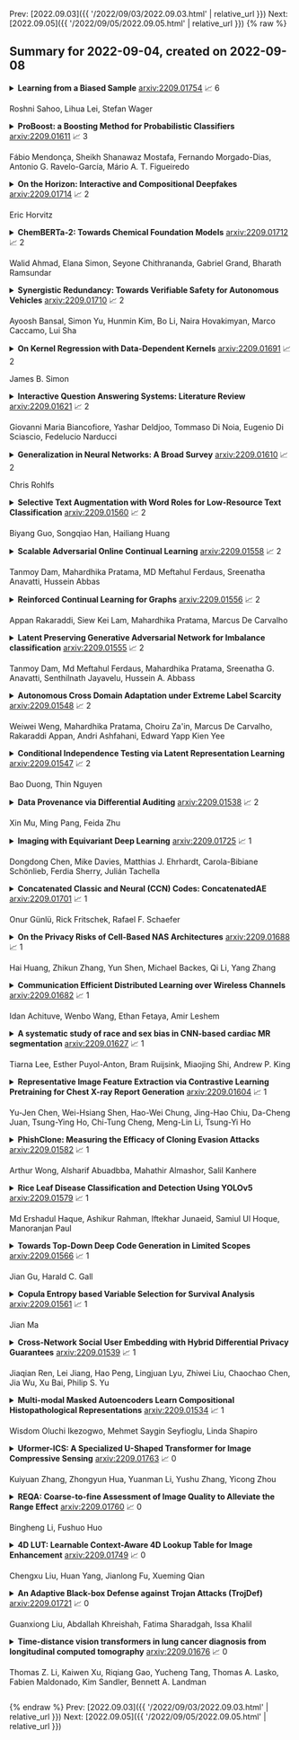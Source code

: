 Prev: [2022.09.03]({{ '/2022/09/03/2022.09.03.html' | relative_url }})  Next: [2022.09.05]({{ '/2022/09/05/2022.09.05.html' | relative_url }})
{% raw %}
## Summary for 2022-09-04, created on 2022-09-08


<details><summary><b>Learning from a Biased Sample</b>
<a href="https://arxiv.org/abs/2209.01754">arxiv:2209.01754</a>
&#x1F4C8; 6 <br>
<p>Roshni Sahoo, Lihua Lei, Stefan Wager</p></summary>
<p>

**Abstract:** The empirical risk minimization approach to data-driven decision making assumes that we can learn a decision rule from training data drawn under the same conditions as the ones we want to deploy it under. However, in a number of settings, we may be concerned that our training sample is biased, and that some groups (characterized by either observable or unobservable attributes) may be under- or over-represented relative to the general population; and in this setting empirical risk minimization over the training set may fail to yield rules that perform well at deployment. Building on concepts from distributionally robust optimization and sensitivity analysis, we propose a method for learning a decision rule that minimizes the worst-case risk incurred under a family of test distributions whose conditional distributions of outcomes $Y$ given covariates $X$ differ from the conditional training distribution by at most a constant factor, and whose covariate distributions are absolutely continuous with respect to the covariate distribution of the training data. We apply a result of Rockafellar and Uryasev to show that this problem is equivalent to an augmented convex risk minimization problem. We give statistical guarantees for learning a robust model using the method of sieves and propose a deep learning algorithm whose loss function captures our robustness target. We empirically validate our proposed method in simulations and a case study with the MIMIC-III dataset.

</p>
</details>

<details><summary><b>ProBoost: a Boosting Method for Probabilistic Classifiers</b>
<a href="https://arxiv.org/abs/2209.01611">arxiv:2209.01611</a>
&#x1F4C8; 3 <br>
<p>Fábio Mendonça, Sheikh Shanawaz Mostafa, Fernando Morgado-Dias, Antonio G. Ravelo-García, Mário A. T. Figueiredo</p></summary>
<p>

**Abstract:** ProBoost, a new boosting algorithm for probabilistic classifiers, is proposed in this work. This algorithm uses the epistemic uncertainty of each training sample to determine the most challenging/uncertain ones; the relevance of these samples is then increased for the next weak learner, producing a sequence that progressively focuses on the samples found to have the highest uncertainty. In the end, the weak learners' outputs are combined into a weighted ensemble of classifiers. Three methods are proposed to manipulate the training set: undersampling, oversampling, and weighting the training samples according to the uncertainty estimated by the weak learners. Furthermore, two approaches are studied regarding the ensemble combination. The weak learner herein considered is a standard convolutional neural network, and the probabilistic models underlying the uncertainty estimation use either variational inference or Monte Carlo dropout. The experimental evaluation carried out on MNIST benchmark datasets shows that ProBoost yields a significant performance improvement. The results are further highlighted by assessing the relative achievable improvement, a metric proposed in this work, which shows that a model with only four weak learners leads to an improvement exceeding 12% in this metric (for either accuracy, sensitivity, or specificity), in comparison to the model learned without ProBoost.

</p>
</details>

<details><summary><b>On the Horizon: Interactive and Compositional Deepfakes</b>
<a href="https://arxiv.org/abs/2209.01714">arxiv:2209.01714</a>
&#x1F4C8; 2 <br>
<p>Eric Horvitz</p></summary>
<p>

**Abstract:** Over a five-year period, computing methods for generating high-fidelity, fictional depictions of people and events moved from exotic demonstrations by computer science research teams into ongoing use as a tool of disinformation. The methods, referred to with the portmanteau of "deepfakes," have been used to create compelling audiovisual content. Here, I share challenges ahead with malevolent uses of two classes of deepfakes that we can expect to come into practice with costly implications for society: interactive and compositional deepfakes. Interactive deepfakes have the capability to impersonate people with realistic interactive behaviors, taking advantage of advances in multimodal interaction. Compositional deepfakes leverage synthetic content in larger disinformation plans that integrate sets of deepfakes over time with observed, expected, and engineered world events to create persuasive synthetic histories. Synthetic histories can be constructed manually but may one day be guided by adversarial generative explanation (AGE) techniques. In the absence of mitigations, interactive and compositional deepfakes threaten to move us closer to a post-epistemic world, where fact cannot be distinguished from fiction. I shall describe interactive and compositional deepfakes and reflect about cautions and potential mitigations to defend against them.

</p>
</details>

<details><summary><b>ChemBERTa-2: Towards Chemical Foundation Models</b>
<a href="https://arxiv.org/abs/2209.01712">arxiv:2209.01712</a>
&#x1F4C8; 2 <br>
<p>Walid Ahmad, Elana Simon, Seyone Chithrananda, Gabriel Grand, Bharath Ramsundar</p></summary>
<p>

**Abstract:** Large pretrained models such as GPT-3 have had tremendous impact on modern natural language processing by leveraging self-supervised learning to learn salient representations that can be used to readily finetune on a wide variety of downstream tasks. We investigate the possibility of transferring such advances to molecular machine learning by building a chemical foundation model, ChemBERTa-2, using the language of SMILES. While labeled data for molecular prediction tasks is typically scarce, libraries of SMILES strings are readily available. In this work, we build upon ChemBERTa by optimizing the pretraining process. We compare multi-task and self-supervised pretraining by varying hyperparameters and pretraining dataset size, up to 77M compounds from PubChem. To our knowledge, the 77M set constitutes one of the largest datasets used for molecular pretraining to date. We find that with these pretraining improvements, we are competitive with existing state-of-the-art architectures on the MoleculeNet benchmark suite. We analyze the degree to which improvements in pretraining translate to improvement on downstream tasks.

</p>
</details>

<details><summary><b>Synergistic Redundancy: Towards Verifiable Safety for Autonomous Vehicles</b>
<a href="https://arxiv.org/abs/2209.01710">arxiv:2209.01710</a>
&#x1F4C8; 2 <br>
<p>Ayoosh Bansal, Simon Yu, Hunmin Kim, Bo Li, Naira Hovakimyan, Marco Caccamo, Lui Sha</p></summary>
<p>

**Abstract:** As Autonomous Vehicle (AV) development has progressed, concerns regarding the safety of passengers and agents in their environment have risen. Each real world traffic collision involving autonomously controlled vehicles has compounded this concern. Open source autonomous driving implementations show a software architecture with complex interdependent tasks, heavily reliant on machine learning and Deep Neural Networks (DNN), which are vulnerable to non deterministic faults and corner cases. These complex subsystems work together to fulfill the mission of the AV while also maintaining safety. Although significant improvements are being made towards increasing the empirical reliability and confidence in these systems, the inherent limitations of DNN verification create an, as yet, insurmountable challenge in providing deterministic safety guarantees in AV.
  We propose Synergistic Redundancy (SR), a safety architecture for complex cyber physical systems, like AV. SR provides verifiable safety guarantees against specific faults by decoupling the mission and safety tasks of the system. Simultaneous to independently fulfilling their primary roles, the partially functionally redundant mission and safety tasks are able to aid each other, synergistically improving the combined system. The synergistic safety layer uses only verifiable and logically analyzable software to fulfill its tasks. Close coordination with the mission layer allows easier and early detection of safety critical faults in the system. SR simplifies the mission layer's optimization goals and improves its design. SR provides safe deployment of high performance, although inherently unverifiable, machine learning software. In this work, we first present the design and features of the SR architecture and then evaluate the efficacy of the solution, focusing on the crucial problem of obstacle existence detection faults in AV.

</p>
</details>

<details><summary><b>On Kernel Regression with Data-Dependent Kernels</b>
<a href="https://arxiv.org/abs/2209.01691">arxiv:2209.01691</a>
&#x1F4C8; 2 <br>
<p>James B. Simon</p></summary>
<p>

**Abstract:** The primary hyperparameter in kernel regression (KR) is the choice of kernel. In most theoretical studies of KR, one assumes the kernel is fixed before seeing the training data. Under this assumption, it is known that the optimal kernel is equal to the prior covariance of the target function. In this note, we consider KR in which the kernel may be updated after seeing the training data. We point out that an analogous choice of kernel using the posterior of the target function is optimal in this setting. Connections to the view of deep neural networks as data-dependent kernel learners are discussed.

</p>
</details>

<details><summary><b>Interactive Question Answering Systems: Literature Review</b>
<a href="https://arxiv.org/abs/2209.01621">arxiv:2209.01621</a>
&#x1F4C8; 2 <br>
<p>Giovanni Maria Biancofiore, Yashar Deldjoo, Tommaso Di Noia, Eugenio Di Sciascio, Fedelucio Narducci</p></summary>
<p>

**Abstract:** Question answering systems are recognized as popular and frequently effective means of information seeking on the web. In such systems, information seekers can receive a concise response to their query by presenting their questions in natural language. Interactive question answering is a recently proposed and increasingly popular solution that resides at the intersection of question answering and dialogue systems. On the one hand, the user can ask questions in normal language and locate the actual response to her inquiry; on the other hand, the system can prolong the question-answering session into a dialogue if there are multiple probable replies, very few, or ambiguities in the initial request. By permitting the user to ask more questions, interactive question answering enables users to dynamically interact with the system and receive more precise results. This survey offers a detailed overview of the interactive question-answering methods that are prevalent in current literature. It begins by explaining the foundational principles of question-answering systems, hence defining new notations and taxonomies to combine all identified works inside a unified framework. The reviewed published work on interactive question-answering systems is then presented and examined in terms of its proposed methodology, evaluation approaches, and dataset/application domain. We also describe trends surrounding specific tasks and issues raised by the community, so shedding light on the future interests of scholars. Our work is further supported by a GitHub page with a synthesis of all the major topics covered in this literature study. https://sisinflab.github.io/interactive-question-answering-systems-survey/

</p>
</details>

<details><summary><b>Generalization in Neural Networks: A Broad Survey</b>
<a href="https://arxiv.org/abs/2209.01610">arxiv:2209.01610</a>
&#x1F4C8; 2 <br>
<p>Chris Rohlfs</p></summary>
<p>

**Abstract:** This paper reviews concepts, modeling approaches, and recent findings along a spectrum of different levels of abstraction of neural network models including generalization across (1) Samples, (2) Distributions, (3) Domains, (4) Tasks, (5) Modalities, and (6) Scopes. Results on (1) sample generalization show that, in the case of ImageNet, nearly all the recent improvements reduced training error while overfitting stayed flat; with nearly all the training error eliminated, future progress will require a focus on reducing overfitting. Perspectives from statistics highlight how (2) distribution generalization can be viewed alternately as a change in sample weights or a change in the input-output relationship. Transfer learning approaches to (3) domain generalization are summarized, as are recent advances and the wealth of domain adaptation benchmark datasets available. Recent breakthroughs surveyed in (4) task generalization include few-shot meta-learning approaches and the BERT NLP engine, and recent (5) modality generalization studies are discussed that integrate image and text data and that apply a biologically-inspired network across olfactory, visual, and auditory modalities. Recent (6) scope generalization results are reviewed that embed knowledge graphs into deep NLP approaches. Additionally, concepts from neuroscience are discussed on the modular architecture of brains and the steps by which dopamine-driven conditioning leads to abstract thinking.

</p>
</details>

<details><summary><b>Selective Text Augmentation with Word Roles for Low-Resource Text Classification</b>
<a href="https://arxiv.org/abs/2209.01560">arxiv:2209.01560</a>
&#x1F4C8; 2 <br>
<p>Biyang Guo, Songqiao Han, Hailiang Huang</p></summary>
<p>

**Abstract:** Data augmentation techniques are widely used in text classification tasks to improve the performance of classifiers, especially in low-resource scenarios. Most previous methods conduct text augmentation without considering the different functionalities of the words in the text, which may generate unsatisfactory samples. Different words may play different roles in text classification, which inspires us to strategically select the proper roles for text augmentation. In this work, we first identify the relationships between the words in a text and the text category from the perspectives of statistical correlation and semantic similarity and then utilize them to divide the words into four roles -- Gold, Venture, Bonus, and Trivial words, which have different functionalities for text classification. Based on these word roles, we present a new augmentation technique called STA (Selective Text Augmentation) where different text-editing operations are selectively applied to words with specific roles. STA can generate diverse and relatively clean samples, while preserving the original core semantics, and is also quite simple to implement. Extensive experiments on 5 benchmark low-resource text classification datasets illustrate that augmented samples produced by STA successfully boost the performance of classification models which significantly outperforms previous non-selective methods, including two large language model-based techniques. Cross-dataset experiments further indicate that STA can help the classifiers generalize better to other datasets than previous methods.

</p>
</details>

<details><summary><b>Scalable Adversarial Online Continual Learning</b>
<a href="https://arxiv.org/abs/2209.01558">arxiv:2209.01558</a>
&#x1F4C8; 2 <br>
<p>Tanmoy Dam, Mahardhika Pratama, MD Meftahul Ferdaus, Sreenatha Anavatti, Hussein Abbas</p></summary>
<p>

**Abstract:** Adversarial continual learning is effective for continual learning problems because of the presence of feature alignment process generating task-invariant features having low susceptibility to the catastrophic forgetting problem. Nevertheless, the ACL method imposes considerable complexities because it relies on task-specific networks and discriminators. It also goes through an iterative training process which does not fit for online (one-epoch) continual learning problems. This paper proposes a scalable adversarial continual learning (SCALE) method putting forward a parameter generator transforming common features into task-specific features and a single discriminator in the adversarial game to induce common features. The training process is carried out in meta-learning fashions using a new combination of three loss functions. SCALE outperforms prominent baselines with noticeable margins in both accuracy and execution time.

</p>
</details>

<details><summary><b>Reinforced Continual Learning for Graphs</b>
<a href="https://arxiv.org/abs/2209.01556">arxiv:2209.01556</a>
&#x1F4C8; 2 <br>
<p>Appan Rakaraddi, Siew Kei Lam, Mahardhika Pratama, Marcus De Carvalho</p></summary>
<p>

**Abstract:** Graph Neural Networks (GNNs) have become the backbone for a myriad of tasks pertaining to graphs and similar topological data structures. While many works have been established in domains related to node and graph classification/regression tasks, they mostly deal with a single task. Continual learning on graphs is largely unexplored and existing graph continual learning approaches are limited to the task-incremental learning scenarios. This paper proposes a graph continual learning strategy that combines the architecture-based and memory-based approaches. The structural learning strategy is driven by reinforcement learning, where a controller network is trained in such a way to determine an optimal number of nodes to be added/pruned from the base network when new tasks are observed, thus assuring sufficient network capacities. The parameter learning strategy is underpinned by the concept of Dark Experience replay method to cope with the catastrophic forgetting problem. Our approach is numerically validated with several graph continual learning benchmark problems in both task-incremental learning and class-incremental learning settings. Compared to recently published works, our approach demonstrates improved performance in both the settings. The implementation code can be found at \url{https://github.com/codexhammer/gcl}.

</p>
</details>

<details><summary><b>Latent Preserving Generative Adversarial Network for Imbalance classification</b>
<a href="https://arxiv.org/abs/2209.01555">arxiv:2209.01555</a>
&#x1F4C8; 2 <br>
<p>Tanmoy Dam, Md Meftahul Ferdaus, Mahardhika Pratama, Sreenatha G. Anavatti, Senthilnath Jayavelu, Hussein A. Abbass</p></summary>
<p>

**Abstract:** Many real-world classification problems have imbalanced frequency of class labels; a well-known issue known as the "class imbalance" problem. Classic classification algorithms tend to be biased towards the majority class, leaving the classifier vulnerable to misclassification of the minority class. While the literature is rich with methods to fix this problem, as the dimensionality of the problem increases, many of these methods do not scale-up and the cost of running them become prohibitive. In this paper, we present an end-to-end deep generative classifier. We propose a domain-constraint autoencoder to preserve the latent-space as prior for a generator, which is then used to play an adversarial game with two other deep networks, a discriminator and a classifier. Extensive experiments are carried out on three different multi-class imbalanced problems and a comparison with state-of-the-art methods. Experimental results confirmed the superiority of our method over popular algorithms in handling high-dimensional imbalanced classification problems. Our code is available on https://github.com/TanmDL/SLPPL-GAN.

</p>
</details>

<details><summary><b>Autonomous Cross Domain Adaptation under Extreme Label Scarcity</b>
<a href="https://arxiv.org/abs/2209.01548">arxiv:2209.01548</a>
&#x1F4C8; 2 <br>
<p>Weiwei Weng, Mahardhika Pratama, Choiru Za'in, Marcus De Carvalho, Rakaraddi Appan, Andri Ashfahani, Edward Yapp Kien Yee</p></summary>
<p>

**Abstract:** A cross domain multistream classification is a challenging problem calling for fast domain adaptations to handle different but related streams in never-ending and rapidly changing environments. Notwithstanding that existing multistream classifiers assume no labelled samples in the target stream, they still incur expensive labelling cost since they require fully labelled samples of the source stream. This paper aims to attack the problem of extreme label shortage in the cross domain multistream classification problems where only very few labelled samples of the source stream are provided before process runs. Our solution, namely Learning Streaming Process from Partial Ground Truth (LEOPARD), is built upon a flexible deep clustering network where its hidden nodes, layers and clusters are added and removed dynamically in respect to varying data distributions. A deep clustering strategy is underpinned by a simultaneous feature learning and clustering technique leading to clustering-friendly latent spaces. A domain adaptation strategy relies on the adversarial domain adaptation technique where a feature extractor is trained to fool a domain classifier classifying source and target streams. Our numerical study demonstrates the efficacy of LEOPARD where it delivers improved performances compared to prominent algorithms in 15 of 24 cases. Source codes of LEOPARD are shared in \url{https://github.com/wengweng001/LEOPARD.git} to enable further study.

</p>
</details>

<details><summary><b>Conditional Independence Testing via Latent Representation Learning</b>
<a href="https://arxiv.org/abs/2209.01547">arxiv:2209.01547</a>
&#x1F4C8; 2 <br>
<p>Bao Duong, Thin Nguyen</p></summary>
<p>

**Abstract:** Detecting conditional independencies plays a key role in several statistical and machine learning tasks, especially in causal discovery algorithms. In this study, we introduce LCIT (Latent representation based Conditional Independence Test)-a novel non-parametric method for conditional independence testing based on representation learning. Our main contribution involves proposing a generative framework in which to test for the independence between X and Y given Z, we first learn to infer the latent representations of target variables X and Y that contain no information about the conditioning variable Z. The latent variables are then investigated for any significant remaining dependencies, which can be performed using the conventional partial correlation test. The empirical evaluations show that LCIT outperforms several state-of-the-art baselines consistently under different evaluation metrics, and is able to adapt really well to both non-linear and high-dimensional settings on a diverse collection of synthetic and real data sets.

</p>
</details>

<details><summary><b>Data Provenance via Differential Auditing</b>
<a href="https://arxiv.org/abs/2209.01538">arxiv:2209.01538</a>
&#x1F4C8; 2 <br>
<p>Xin Mu, Ming Pang, Feida Zhu</p></summary>
<p>

**Abstract:** Auditing Data Provenance (ADP), i.e., auditing if a certain piece of data has been used to train a machine learning model, is an important problem in data provenance. The feasibility of the task has been demonstrated by existing auditing techniques, e.g., shadow auditing methods, under certain conditions such as the availability of label information and the knowledge of training protocols for the target model. Unfortunately, both of these conditions are often unavailable in real applications. In this paper, we introduce Data Provenance via Differential Auditing (DPDA), a practical framework for auditing data provenance with a different approach based on statistically significant differentials, i.e., after carefully designed transformation, perturbed input data from the target model's training set would result in much more drastic changes in the output than those from the model's non-training set. This framework allows auditors to distinguish training data from non-training ones without the need of training any shadow models with the help of labeled output data. Furthermore, we propose two effective auditing function implementations, an additive one and a multiplicative one. We report evaluations on real-world data sets demonstrating the effectiveness of our proposed auditing technique.

</p>
</details>

<details><summary><b>Imaging with Equivariant Deep Learning</b>
<a href="https://arxiv.org/abs/2209.01725">arxiv:2209.01725</a>
&#x1F4C8; 1 <br>
<p>Dongdong Chen, Mike Davies, Matthias J. Ehrhardt, Carola-Bibiane Schönlieb, Ferdia Sherry, Julián Tachella</p></summary>
<p>

**Abstract:** From early image processing to modern computational imaging, successful models and algorithms have relied on a fundamental property of natural signals: symmetry. Here symmetry refers to the invariance property of signal sets to transformations such as translation, rotation or scaling. Symmetry can also be incorporated into deep neural networks in the form of equivariance, allowing for more data-efficient learning. While there has been important advances in the design of end-to-end equivariant networks for image classification in recent years, computational imaging introduces unique challenges for equivariant network solutions since we typically only observe the image through some noisy ill-conditioned forward operator that itself may not be equivariant. We review the emerging field of equivariant imaging and show how it can provide improved generalization and new imaging opportunities. Along the way we show the interplay between the acquisition physics and group actions and links to iterative reconstruction, blind compressed sensing and self-supervised learning.

</p>
</details>

<details><summary><b>Concatenated Classic and Neural (CCN) Codes: ConcatenatedAE</b>
<a href="https://arxiv.org/abs/2209.01701">arxiv:2209.01701</a>
&#x1F4C8; 1 <br>
<p>Onur Günlü, Rick Fritschek, Rafael F. Schaefer</p></summary>
<p>

**Abstract:** Small neural networks (NNs) used for error correction were shown to improve on classic channel codes and to address channel model changes. We extend the code dimension of any such structure by using the same NN under one-hot encoding multiple times, which are serially-concatenated with an outer classic code. We design NNs with the same network parameters, where each Reed-Solomon codeword symbol is an input to a different NN. Significant improvements in block error probabilities for an additive Gaussian noise channel as compared to the small neural code are illustrated, as well as robustness to channel model changes.

</p>
</details>

<details><summary><b>On the Privacy Risks of Cell-Based NAS Architectures</b>
<a href="https://arxiv.org/abs/2209.01688">arxiv:2209.01688</a>
&#x1F4C8; 1 <br>
<p>Hai Huang, Zhikun Zhang, Yun Shen, Michael Backes, Qi Li, Yang Zhang</p></summary>
<p>

**Abstract:** Existing studies on neural architecture search (NAS) mainly focus on efficiently and effectively searching for network architectures with better performance. Little progress has been made to systematically understand if the NAS-searched architectures are robust to privacy attacks while abundant work has already shown that human-designed architectures are prone to privacy attacks. In this paper, we fill this gap and systematically measure the privacy risks of NAS architectures. Leveraging the insights from our measurement study, we further explore the cell patterns of cell-based NAS architectures and evaluate how the cell patterns affect the privacy risks of NAS-searched architectures. Through extensive experiments, we shed light on how to design robust NAS architectures against privacy attacks, and also offer a general methodology to understand the hidden correlation between the NAS-searched architectures and other privacy risks.

</p>
</details>

<details><summary><b>Communication Efficient Distributed Learning over Wireless Channels</b>
<a href="https://arxiv.org/abs/2209.01682">arxiv:2209.01682</a>
&#x1F4C8; 1 <br>
<p>Idan Achituve, Wenbo Wang, Ethan Fetaya, Amir Leshem</p></summary>
<p>

**Abstract:** Vertical distributed learning exploits the local features collected by multiple learning workers to form a better global model. However, the exchange of data between the workers and the model aggregator for parameter training incurs a heavy communication burden, especially when the learning system is built upon capacity-constrained wireless networks. In this paper, we propose a novel hierarchical distributed learning framework, where each worker separately learns a low-dimensional embedding of their local observed data. Then, they perform communication efficient distributed max-pooling for efficiently transmitting the synthesized input to the aggregator. For data exchange over a shared wireless channel, we propose an opportunistic carrier sensing-based protocol to implement the max-pooling operation for the output data from all the learning workers. Our simulation experiments show that the proposed learning framework is able to achieve almost the same model accuracy as the learning model using the concatenation of all the raw outputs from the learning workers, while requiring a communication load that is independent of the number of workers.

</p>
</details>

<details><summary><b>A systematic study of race and sex bias in CNN-based cardiac MR segmentation</b>
<a href="https://arxiv.org/abs/2209.01627">arxiv:2209.01627</a>
&#x1F4C8; 1 <br>
<p>Tiarna Lee, Esther Puyol-Anton, Bram Ruijsink, Miaojing Shi, Andrew P. King</p></summary>
<p>

**Abstract:** In computer vision there has been significant research interest in assessing potential demographic bias in deep learning models. One of the main causes of such bias is imbalance in the training data. In medical imaging, where the potential impact of bias is arguably much greater, there has been less interest. In medical imaging pipelines, segmentation of structures of interest plays an important role in estimating clinical biomarkers that are subsequently used to inform patient management. Convolutional neural networks (CNNs) are starting to be used to automate this process. We present the first systematic study of the impact of training set imbalance on race and sex bias in CNN-based segmentation. We focus on segmentation of the structures of the heart from short axis cine cardiac magnetic resonance images, and train multiple CNN segmentation models with different levels of race/sex imbalance. We find no significant bias in the sex experiment but significant bias in two separate race experiments, highlighting the need to consider adequate representation of different demographic groups in health datasets.

</p>
</details>

<details><summary><b>Representative Image Feature Extraction via Contrastive Learning Pretraining for Chest X-ray Report Generation</b>
<a href="https://arxiv.org/abs/2209.01604">arxiv:2209.01604</a>
&#x1F4C8; 1 <br>
<p>Yu-Jen Chen, Wei-Hsiang Shen, Hao-Wei Chung, Jing-Hao Chiu, Da-Cheng Juan, Tsung-Ying Ho, Chi-Tung Cheng, Meng-Lin Li, Tsung-Yi Ho</p></summary>
<p>

**Abstract:** Medical report generation is a challenging task since it is time-consuming and requires expertise from experienced radiologists. The goal of medical report generation is to accurately capture and describe the image findings. Previous works pretrain their visual encoding neural networks with large datasets in different domains, which cannot learn general visual representation in the specific medical domain. In this work, we propose a medical report generation framework that uses a contrastive learning approach to pretrain the visual encoder and requires no additional meta information. In addition, we adopt lung segmentation as an augmentation method in the contrastive learning framework. This segmentation guides the network to focus on encoding the visual feature within the lung region. Experimental results show that the proposed framework improves the performance and the quality of the generated medical reports both quantitatively and qualitatively.

</p>
</details>

<details><summary><b>PhishClone: Measuring the Efficacy of Cloning Evasion Attacks</b>
<a href="https://arxiv.org/abs/2209.01582">arxiv:2209.01582</a>
&#x1F4C8; 1 <br>
<p>Arthur Wong, Alsharif Abuadbba, Mahathir Almashor, Salil Kanhere</p></summary>
<p>

**Abstract:** Web-based phishing accounts for over 90% of data breaches, and most web-browsers and security vendors rely on machine-learning (ML) models as mitigation. Despite this, links posted regularly on anti-phishing aggregators such as PhishTank and VirusTotal are shown to easily bypass existing detectors. Prior art suggests that automated website cloning, with light mutations, is gaining traction with attackers. This has limited exposure in current literature and leads to sub-optimal ML-based countermeasures. The work herein conducts the first empirical study that compiles and evaluates a variety of state-of-the-art cloning techniques in wide circulation. We collected 13,394 samples and found 8,566 confirmed phishing pages targeting 4 popular websites using 7 distinct cloning mechanisms. These samples were replicated with malicious code removed within a controlled platform fortified with precautions that prevent accidental access. We then reported our sites to VirusTotal and other platforms, with regular polling of results for 7 days, to ascertain the efficacy of each cloning technique. Results show that no security vendor detected our clones, proving the urgent need for more effective detectors. Finally, we posit 4 recommendations to aid web developers and ML-based defences to alleviate the risks of cloning attacks.

</p>
</details>

<details><summary><b>Rice Leaf Disease Classification and Detection Using YOLOv5</b>
<a href="https://arxiv.org/abs/2209.01579">arxiv:2209.01579</a>
&#x1F4C8; 1 <br>
<p>Md Ershadul Haque, Ashikur Rahman, Iftekhar Junaeid, Samiul Ul Hoque, Manoranjan Paul</p></summary>
<p>

**Abstract:** A staple food in more than a hundred nations worldwide is rice (Oryza sativa). The cultivation of rice is vital to global economic growth. However, the main issue facing the agricultural industry is rice leaf disease. The quality and quantity of the crops have declined, and this is the main cause. As farmers in any country do not have much knowledge about rice leaf disease, they cannot diagnose rice leaf disease properly. That's why they cannot take proper care of rice leaves. As a result, the production is decreasing. From literature survey, it has seen that YOLOv5 exhibit the better result compare to others deep learning method. As a result of the continual advancement of object detection technology, YOLO family algorithms, which have extraordinarily high precision and better speed have been used in various scene recognition tasks to build rice leaf disease monitoring systems. We have annotate 1500 collected data sets and propose a rice leaf disease classification and detection method based on YOLOv5 deep learning. We then trained and evaluated the YOLOv5 model. The simulation outcomes show improved object detection result for the augmented YOLOv5 network proposed in this article. The required levels of recognition precision, recall, mAP value, and F1 score are 90\%, 67\%, 76\%, and 81\% respectively are considered as performance metrics.

</p>
</details>

<details><summary><b>Towards Top-Down Deep Code Generation in Limited Scopes</b>
<a href="https://arxiv.org/abs/2209.01566">arxiv:2209.01566</a>
&#x1F4C8; 1 <br>
<p>Jian Gu, Harald C. Gall</p></summary>
<p>

**Abstract:** Deep code generation is a topic of deep learning for software engineering (DL4SE), which adopts neural models to generate code for the intended functions. Since end-to-end neural methods lack the awareness of domain knowledge and software hierarchy, the results often require manual correction. To systematically explore the potential improvements of code generation, we let it participate in the whole top-down development from intentions to realizations, which is possible in limited scopes. In the process, it benefits from massive samples, features, and knowledge. As the foundation, we suggest building a taxonomy on code data, namely code taxonomy, leveraging the categorization of code information. Moreover, we introduce a three-layer semantic pyramid (SP) to associate text data and code data. It identifies the information of different abstraction levels, and thus introduces the domain knowledge on development and reveals the hierarchy of software. Furthermore, we propose a semantic pyramid framework (SPF) as the approach, focusing on softwares of high modularity and low complexity. SPF divides the code generation process into stages and reserves spots for potential interactions. Eventually, we conceived application scopes for SPF.

</p>
</details>

<details><summary><b>Copula Entropy based Variable Selection for Survival Analysis</b>
<a href="https://arxiv.org/abs/2209.01561">arxiv:2209.01561</a>
&#x1F4C8; 1 <br>
<p>Jian Ma</p></summary>
<p>

**Abstract:** Variable selection is an important problem in statistics and machine learning. Copula Entropy (CE) is a mathematical concept for measuring statistical independence and has been applied to variable selection recently. In this paper we propose to apply the CE-based method for variable selection to survival analysis. The idea is to measure the correlation between variables and time-to-event with CE and then select variables according to their CE value. Experiments on simulated data and two real cancer data were conducted to compare the proposed method with two related methods: random survival forest and Lasso-Cox. Experimental results showed that the proposed method can select the 'right' variables out that are more interpretable and lead to better prediction performance.

</p>
</details>

<details><summary><b>Cross-Network Social User Embedding with Hybrid Differential Privacy Guarantees</b>
<a href="https://arxiv.org/abs/2209.01539">arxiv:2209.01539</a>
&#x1F4C8; 1 <br>
<p>Jiaqian Ren, Lei Jiang, Hao Peng, Lingjuan Lyu, Zhiwei Liu, Chaochao Chen, Jia Wu, Xu Bai, Philip S. Yu</p></summary>
<p>

**Abstract:** Integrating multiple online social networks (OSNs) has important implications for many downstream social mining tasks, such as user preference modelling, recommendation, and link prediction. However, it is unfortunately accompanied by growing privacy concerns about leaking sensitive user information. How to fully utilize the data from different online social networks while preserving user privacy remains largely unsolved. To this end, we propose a Cross-network Social User Embedding framework, namely DP-CroSUE, to learn the comprehensive representations of users in a privacy-preserving way. We jointly consider information from partially aligned social networks with differential privacy guarantees. In particular, for each heterogeneous social network, we first introduce a hybrid differential privacy notion to capture the variation of privacy expectations for heterogeneous data types. Next, to find user linkages across social networks, we make unsupervised user embedding-based alignment in which the user embeddings are achieved by the heterogeneous network embedding technology. To further enhance user embeddings, a novel cross-network GCN embedding model is designed to transfer knowledge across networks through those aligned users. Extensive experiments on three real-world datasets demonstrate that our approach makes a significant improvement on user interest prediction tasks as well as defending user attribute inference attacks from embedding.

</p>
</details>

<details><summary><b>Multi-modal Masked Autoencoders Learn Compositional Histopathological Representations</b>
<a href="https://arxiv.org/abs/2209.01534">arxiv:2209.01534</a>
&#x1F4C8; 1 <br>
<p>Wisdom Oluchi Ikezogwo, Mehmet Saygin Seyfioglu, Linda Shapiro</p></summary>
<p>

**Abstract:** Self-supervised learning (SSL) enables learning useful inductive biases through utilizing pretext tasks that require no labels. The unlabeled nature of SSL makes it especially important for whole slide histopathological images (WSIs), where patch-level human annotation is difficult. Masked Autoencoders (MAE) is a recent SSL method suitable for digital pathology as it does not require negative sampling and requires little to no data augmentations. However, the domain shift between natural images and digital pathology images requires further research in designing MAE for patch-level WSIs. In this paper, we investigate several design choices for MAE in histopathology. Furthermore, we introduce a multi-modal MAE (MMAE) that leverages the specific compositionality of Hematoxylin & Eosin (H&E) stained WSIs. We performed our experiments on the public patch-level dataset NCT-CRC-HE-100K. The results show that the MMAE architecture outperforms supervised baselines and other state-of-the-art SSL techniques for an eight-class tissue phenotyping task, utilizing only 100 labeled samples for fine-tuning. Our code is available at https://github.com/wisdomikezogwo/MMAE_Pathology

</p>
</details>

<details><summary><b>Uformer-ICS: A Specialized U-Shaped Transformer for Image Compressive Sensing</b>
<a href="https://arxiv.org/abs/2209.01763">arxiv:2209.01763</a>
&#x1F4C8; 0 <br>
<p>Kuiyuan Zhang, Zhongyun Hua, Yuanman Li, Yushu Zhang, Yicong Zhou</p></summary>
<p>

**Abstract:** Recently, several studies have applied deep convolutional neural networks (CNNs) in image compressive sensing (CS) tasks to improve reconstruction quality. However, convolutional layers generally have a small receptive field; therefore, capturing long-range pixel correlations using CNNs is challenging, which limits their reconstruction performance in image CS tasks. Considering this limitation, we propose a U-shaped transformer for image CS tasks, called the Uformer-ICS. We develop a projection-based transformer block by integrating the prior projection knowledge of CS into the original transformer blocks, and then build a symmetrical reconstruction model using the projection-based transformer blocks and residual convolutional blocks. Compared with previous CNN-based CS methods that can only exploit local image features, the proposed reconstruction model can simultaneously utilize the local features and long-range dependencies of an image, and the prior projection knowledge of the CS theory. Additionally, we design an adaptive sampling model that can adaptively sample image blocks based on block sparsity, which can ensure that the compressed results retain the maximum possible information of the original image under a fixed sampling ratio. The proposed Uformer-ICS is an end-to-end framework that simultaneously learns the sampling and reconstruction processes. Experimental results demonstrate that it achieves significantly better reconstruction performance than existing state-of-the-art deep learning-based CS methods.

</p>
</details>

<details><summary><b>REQA: Coarse-to-fine Assessment of Image Quality to Alleviate the Range Effect</b>
<a href="https://arxiv.org/abs/2209.01760">arxiv:2209.01760</a>
&#x1F4C8; 0 <br>
<p>Bingheng Li, Fushuo Huo</p></summary>
<p>

**Abstract:** Blind image quality assessment (BIQA) of user generated content (UGC) suffers from the range effect which indicates that on the overall quality range, mean opinion score (MOS) and predicted MOS (pMOS) are well correlated; focusing on a particular range, the correlation is lower. The reason for the range effect is that the predicted deviations both in a wide range and in a narrow range destroy the uniformity between MOS and pMOS. To tackle this problem, a novel method is proposed from coarse-grained metric to fine-grained prediction. Firstly, we design a rank-and-gradient loss for coarse-grained metric. The loss keeps the order and grad consistency between pMOS and MOS, thereby reducing the predicted deviation in a wide range. Secondly, we propose multi-level tolerance loss to make fine-grained prediction. The loss is constrained by a decreasing threshold to limite the predicted deviation in narrower and narrower ranges. Finally, we design a feedback network to conduct the coarse-to-fine assessment. On the one hand, the network adopts feedback blocks to process multi-scale distortion features iteratively and on the other hand, it fuses non-local context feature to the output of each iteration to acquire more quality-aware feature representation. Experimental results demonstrate that the proposed method can alleviate the range effect compared to the state-of-the-art methods effectively.

</p>
</details>

<details><summary><b>4D LUT: Learnable Context-Aware 4D Lookup Table for Image Enhancement</b>
<a href="https://arxiv.org/abs/2209.01749">arxiv:2209.01749</a>
&#x1F4C8; 0 <br>
<p>Chengxu Liu, Huan Yang, Jianlong Fu, Xueming Qian</p></summary>
<p>

**Abstract:** Image enhancement aims at improving the aesthetic visual quality of photos by retouching the color and tone, and is an essential technology for professional digital photography. Recent years deep learning-based image enhancement algorithms have achieved promising performance and attracted increasing popularity. However, typical efforts attempt to construct a uniform enhancer for all pixels' color transformation. It ignores the pixel differences between different content (e.g., sky, ocean, etc.) that are significant for photographs, causing unsatisfactory results. In this paper, we propose a novel learnable context-aware 4-dimensional lookup table (4D LUT), which achieves content-dependent enhancement of different contents in each image via adaptively learning of photo context. In particular, we first introduce a lightweight context encoder and a parameter encoder to learn a context map for the pixel-level category and a group of image-adaptive coefficients, respectively. Then, the context-aware 4D LUT is generated by integrating multiple basis 4D LUTs via the coefficients. Finally, the enhanced image can be obtained by feeding the source image and context map into fused context-aware 4D~LUT via quadrilinear interpolation. Compared with traditional 3D LUT, i.e., RGB mapping to RGB, which is usually used in camera imaging pipeline systems or tools, 4D LUT, i.e., RGBC(RGB+Context) mapping to RGB, enables finer control of color transformations for pixels with different content in each image, even though they have the same RGB values. Experimental results demonstrate that our method outperforms other state-of-the-art methods in widely-used benchmarks.

</p>
</details>

<details><summary><b>An Adaptive Black-box Defense against Trojan Attacks (TrojDef)</b>
<a href="https://arxiv.org/abs/2209.01721">arxiv:2209.01721</a>
&#x1F4C8; 0 <br>
<p>Guanxiong Liu, Abdallah Khreishah, Fatima Sharadgah, Issa Khalil</p></summary>
<p>

**Abstract:** Trojan backdoor is a poisoning attack against Neural Network (NN) classifiers in which adversaries try to exploit the (highly desirable) model reuse property to implant Trojans into model parameters for backdoor breaches through a poisoned training process. Most of the proposed defenses against Trojan attacks assume a white-box setup, in which the defender either has access to the inner state of NN or is able to run back-propagation through it. In this work, we propose a more practical black-box defense, dubbed TrojDef, which can only run forward-pass of the NN. TrojDef tries to identify and filter out Trojan inputs (i.e., inputs augmented with the Trojan trigger) by monitoring the changes in the prediction confidence when the input is repeatedly perturbed by random noise. We derive a function based on the prediction outputs which is called the prediction confidence bound to decide whether the input example is Trojan or not. The intuition is that Trojan inputs are more stable as the misclassification only depends on the trigger, while benign inputs will suffer when augmented with noise due to the perturbation of the classification features.
  Through mathematical analysis, we show that if the attacker is perfect in injecting the backdoor, the Trojan infected model will be trained to learn the appropriate prediction confidence bound, which is used to distinguish Trojan and benign inputs under arbitrary perturbations. However, because the attacker might not be perfect in injecting the backdoor, we introduce a nonlinear transform to the prediction confidence bound to improve the detection accuracy in practical settings. Extensive empirical evaluations show that TrojDef significantly outperforms the-state-of-the-art defenses and is highly stable under different settings, even when the classifier architecture, the training process, or the hyper-parameters change.

</p>
</details>

<details><summary><b>Time-distance vision transformers in lung cancer diagnosis from longitudinal computed tomography</b>
<a href="https://arxiv.org/abs/2209.01676">arxiv:2209.01676</a>
&#x1F4C8; 0 <br>
<p>Thomas Z. Li, Kaiwen Xu, Riqiang Gao, Yucheng Tang, Thomas A. Lasko, Fabien Maldonado, Kim Sandler, Bennett A. Landman</p></summary>
<p>

**Abstract:** Features learned from single radiologic images are unable to provide information about whether and how much a lesion may be changing over time. Time-dependent features computed from repeated images can capture those changes and help identify malignant lesions by their temporal behavior. However, longitudinal medical imaging presents the unique challenge of sparse, irregular time intervals in data acquisition. While self-attention has been shown to be a versatile and efficient learning mechanism for time series and natural images, its potential for interpreting temporal distance between sparse, irregularly sampled spatial features has not been explored. In this work, we propose two interpretations of a time-distance vision transformer (ViT) by using (1) vector embeddings of continuous time and (2) a temporal emphasis model to scale self-attention weights. The two algorithms are evaluated based on benign versus malignant lung cancer discrimination of synthetic pulmonary nodules and lung screening computed tomography studies from the National Lung Screening Trial (NLST). Experiments evaluating the time-distance ViTs on synthetic nodules show a fundamental improvement in classifying irregularly sampled longitudinal images when compared to standard ViTs. In cross-validation on screening chest CTs from the NLST, our methods (0.785 and 0.786 AUC respectively) significantly outperform a cross-sectional approach (0.734 AUC) and match the discriminative performance of the leading longitudinal medical imaging algorithm (0.779 AUC) on benign versus malignant classification. This work represents the first self-attention-based framework for classifying longitudinal medical images. Our code is available at https://github.com/tom1193/time-distance-transformer.

</p>
</details>


{% endraw %}
Prev: [2022.09.03]({{ '/2022/09/03/2022.09.03.html' | relative_url }})  Next: [2022.09.05]({{ '/2022/09/05/2022.09.05.html' | relative_url }})